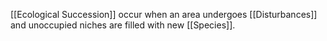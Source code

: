 [[Ecological Succession]] occur when an area undergoes [[Disturbances]] and unoccupied niches are filled with new [[Species]].
